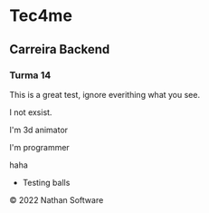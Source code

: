 # Tec4me
## Carreira Backend
### Turma 14

This is a great test, ignore everithing what you see.

I not exsist.

I'm 3d animator

I'm programmer

haha

- Testing balls




© 2022 Nathan Software